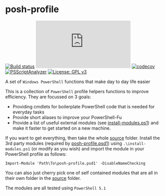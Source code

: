 # posh-profile

[![Build status](https://ci.appveyor.com/api/projects/status/fy8d2gihiflsks3m?svg=true)](https://ci.appveyor.com/project/bergmeister/posh-profile) [![AppVeyor tests](http://flauschig.ch/batch.php?type=tests&account=bergmeister&slug=posh-profile)](https://ci.appveyor.com/project/bergmeister/posh-profile/build/tests) [![codecov](https://codecov.io/gh/bergmeister/posh-profile/branch/master/graph/badge.svg)](https://codecov.io/gh/bergmeister/posh-profile) [![PSScriptAnalyzer](https://img.shields.io/badge/Linter-PSScriptAnalyzer-blue.svg)](http://google.com) [![License: GPL v3](https://img.shields.io/badge/License-GPL%20v3-blue.svg)](https://www.gnu.org/licenses/gpl-3.0)

A set of `Windows PowerShell` functions that make day to day life easier

This is a collection of `PowerShell` profile helpers functions to improve efficiency.
They are focussed on 3 goals:
- Providing cmdlets for boilerplate PowerShell code that is needed for everyday tasks
- Provide short aliases to improve your PowerShell-Fu
- Provide a list of useful external modules (see [install-modules.ps1](https://github.com/bergmeister/posh-profile/blob/master/source/install-modules.ps1)) and make it faster to get started on a new machine.

If you want to get everything, then take the whole [source](https://github.com/bergmeister/posh-profile/tree/master/source) folder.
Install the 3rd party modules (required by [posh-profile.psd1](https://github.com/bergmeister/posh-profile/blob/master/source/posh-profile.psd1)) using `.\install-modules.ps1` (or modify as you wish) and import the module in your PowerShell profile as follows:
```
Import-Module 'Path\To\posh-profile.psd1' -DisableNameChecking
```
You can also just cherry pick one of self contained modules that are all in their own folder in the [source](https://github.com/bergmeister/posh-profile/tree/master/source) folder.

The modules are all tested using `PowerShell 5.1`
